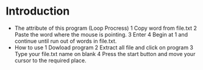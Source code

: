 # Introduction
- The attribute of this program (Loop Procress)
    1 Copy word from file.txt
    2 Paste the word where the mouse is pointing.
    3 Enter
    4 Begin at 1 and continue until run out of words in file.txt.
- How to use
  1 Dowload program
  2 Extract all file and click on program
  3 Type your file.txt name on blank
  4 Press the start button and move your cursor to the required place.

